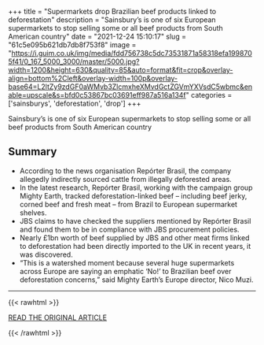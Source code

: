 +++
title = "Supermarkets drop Brazilian beef products linked to deforestation"
description = "Sainsbury’s is one of six European supermarkets to stop selling some or all beef products from South American country"
date = "2021-12-24 15:10:17"
slug = "61c5e095b621db7db8f753f8"
image = "https://i.guim.co.uk/img/media/fdd756738c5dc73531871a58318efa1998705f41/0_167_5000_3000/master/5000.jpg?width=1200&height=630&quality=85&auto=format&fit=crop&overlay-align=bottom%2Cleft&overlay-width=100p&overlay-base64=L2ltZy9zdGF0aWMvb3ZlcmxheXMvdGctZGVmYXVsdC5wbmc&enable=upscale&s=bfd0c53867bc03691eff987a516a134f"
categories = ['sainsburys', 'deforestation', 'drop']
+++

Sainsbury’s is one of six European supermarkets to stop selling some or all beef products from South American country

## Summary

- According to the news organisation Repórter Brasil, the company allegedly indirectly sourced cattle from illegally deforested areas.
- In the latest research, Repórter Brasil, working with the campaign group Mighty Earth, tracked deforestation-linked beef – including beef jerky, corned beef and fresh meat – from Brazil to European supermarket shelves.
- JBS claims to have checked the suppliers mentioned by Repórter Brasil and found them to be in compliance with JBS procurement policies.
- Nearly £1bn worth of beef supplied by JBS and other meat firms linked to deforestation had been directly imported to the UK in recent years, it was discovered.
- “This is a watershed moment because several huge supermarkets across Europe are saying an emphatic ‘No!’ to Brazilian beef over deforestation concerns,” said Mighty Earth’s Europe director, Nico Muzi.

---

{{< rawhtml >}}
  <p class="article-category">
    <a target="_blank" href="https://www.theguardian.com/environment/2021/dec/16/supermarkets-drop-brazilian-beef-products-linked-to-deforestation">READ THE ORIGINAL ARTICLE</a>
  </p>
{{< /rawhtml >}}
